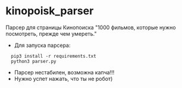 # kinopoisk_parser
Парсер для страницы Кинопоиска "1000 фильмов, которые нужно посмотреть, прежде чем умереть."
- Для запуска парсера:
```
  pip3 install -r requirements.txt
  python3 parser.py
```
- Парсер нестабилен, возможна капча!!!
- Нужно успет нажать, что ты не робот)
